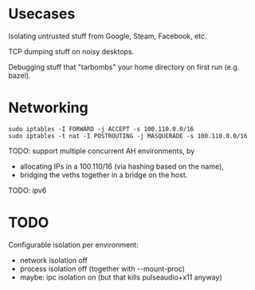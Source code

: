# Usecases

Isolating untrusted stuff from Google, Steam, Facebook, etc.

TCP dumping stuff on noisy desktops.

Debugging stuff that "tarbombs" your home directory on first run (e.g. bazel).

# Networking

    sudo iptables -I FORWARD -j ACCEPT -s 100.110.0.0/16
    sudo iptables -t nat -I POSTROUTING -j MASQUERADE -s 100.110.0.0/16

TODO: support multiple concurrent AH environments, by

  - allocating IPs in a 100.110/16 (via hashing based on the name),
  - bridging the veths together in a bridge on the host.

TODO: ipv6

# TODO

Configurable isolation per environment:

  - network isolation off
  - process isolation off (together with --mount-proc)
  - maybe: ipc isolation on (but that kills pulseaudio+x11 anyway)
